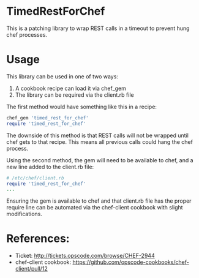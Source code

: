 TimedRestForChef
================

This is a patching library to wrap REST calls in a
timeout to prevent hung chef processes.

Usage
=====

This library can be used in one of two ways:

1. A cookbook recipe can load it via chef_gem
2. The library can be required via the client.rb file

The first method would have something like this in a recipe:

```ruby
chef_gem 'timed_rest_for_chef'
require 'timed_rest_for_chef'
```

The downside of this method is that REST calls will not be wrapped
until chef gets to that recipe. This means all previous calls could
hang the chef process.

Using the second method, the gem will need to be available to chef, 
and a new line added to the client.rb file:

```ruby
# /etc/chef/client.rb
require 'timed_rest_for_chef'
...
```

Ensuring the gem is available to chef and that client.rb file has the
proper require line can be automated via the chef-client cookbook with
slight modifications.

References:
===========

* Ticket: http://tickets.opscode.com/browse/CHEF-2944
* chef-client cookbook: https://github.com/opscode-cookbooks/chef-client/pull/12 

